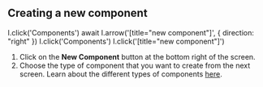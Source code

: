 <script>
  import Carousel from "../../Carousel.svelte";
</script>

## Creating a new component

<Carousel id="create-new-component">
  <screenshot>
    I.click('Components')
    await I.arrow('[title="new component"]', { direction: "right" })
  </screenshot>

  <screenshot>
    I.click('Components')
    I.click('[title="new component"]')
  </screenshot>
</Carousel>

1. Click on the **New Component** button at the bottom right of the screen.
1. Choose the type of component that you want to create from the next screen. Learn about the different types of components [here]().
